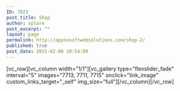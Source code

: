 ```yaml
---
ID: 7823
post_title: Shop
author: xplore
post_excerpt: ""
layout: page
permalink: http://appiesoftwebsolutions.com/shop-2/
published: true
post_date: 2015-02-06 10:54:09
---
```

[vc_row][vc_column width="1/1"][vc_gallery type="flexslider_fade" interval="5" images="7713, 7711, 7715" onclick="link_image" custom_links_target="_self" img_size="full"][/vc_column][/vc_row]
<style>
.wpb_gallery .wpb_flexslider .flex-control-nav {
    bottom: 43px;
}</style>